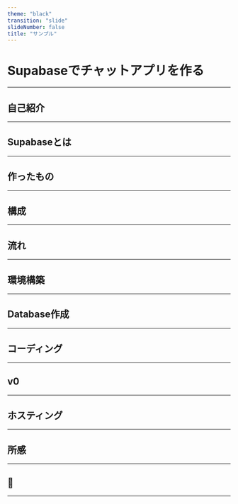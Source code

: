 ```yaml
---
theme: "black"
transition: "slide"
slideNumber: false
title: "サンプル"
---
```


# Supabaseでチャットアプリを作る

---

## 自己紹介

---

## Supabaseとは

---

## 作ったもの

---

## 構成

---

## 流れ

---

## 環境構築

---

## Database作成

---

## コーディング

---

## v0


---

## ホスティング

---

## 所感

---

## 🎇

---

